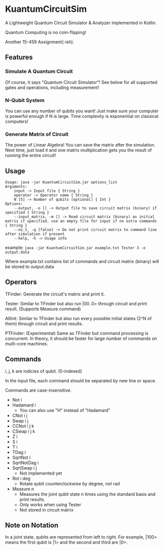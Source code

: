 # KuantumCircuitSim

A Lightweight Quantum Circuit Simulator & Analyzer implemented in Kotlin.

Quantum Computing is no coin-flipping!

Another 15-459 Assignment(-ish).

## Features
### Simulate A Quantum Circuit
Of course, it says "Quantum Circuit Simulator"! See below for all supported gates and operations, including measurement!

### N-Qubit System
You can use any number of qubits you want! Just make sure your computer is powerful enough if N is large. Time complexity is exponential on classical computers!

### Generate Matrix of Circuit
The power of Linear Algebra! You can save the matrix after the simulation. Next time, just load it and one matrix multiplication gets you the result of running the entire circuit!

## Usage

```
Usage: java -jar KuantumCircuitSim.jar options_list
Arguments: 
    input -> Input file { String }
    operator -> Operator name { String }
    N [5] -> Number of qubits (optional) { Int }
Options: 
    --output, -o [] -> Output file to save circuit matrix (binary) if specified { String }
    --input_matrix, -m [] -> Read circuit matrix (binary) as initial matrix if specified, use an empty file for input if no extra commands { String }
    --no_t, -q [false] -> Do not print circuit matrix to command line after simulation if present 
    --help, -h -> Usage info 
```

example: ```java -jar KuantumCircuitSim.jar example.txt Tester 3 -o output.data```

Where example.txt contains list of commands and circuit matrix (binary) will be stored to output.data

## Operators

TFinder: Generate the circuit's matrix and print it.

Tester: Similar to TFinder but also run |00..0> through circuit and print result. (Supports Measure command)

AllInit: Similar to TFinder but also run every possible initial states (2^N of them) through circuit and print results.

PTFinder: (Experimental) Same as TFinder but command processing is concurrent. In theory, it should be faster for large number of commands on multi-core machines.


## Commands
i, j, k are indicies of qubit. (0-indexed)

In the input file, each command should be separated by new line or space.

Commands are case-insensitive.

- Not i
- Hadamard i
    + You can also use "H" instead of "Hadamard"
- CNot i j
- Swap i j
- CCNot i j k
- CSwap i j k
- Z i
- S i
- T i
- TDag i
- SqrtNot i
- SqrtNotDag i
- SqrtSwap i j
    + Not implemented yet
- Rot i deg
    + Rotate qubit counterclockwise by degree, not rad 
- Measure n
    + Measures the joint qubit state n times using the standard basis and print results.
    + Only works when using Tester
    + Not stored in circuit matrix
    
## Note on Notation

In a joint state, qubits are represented from left to right. For example, |100> means the first qubit is |1> and the second and third are |0>.